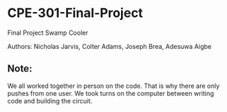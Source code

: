 # CPE-301-Final-Project
Final Project Swamp Cooler


Authors: Nicholas Jarvis, Colter Adams, Joseph Brea, Adesuwa Aigbe

## Note:
We all worked together in person on the code. That is why there are only pushes from one user. We took turns on the computer between writing code and building the circuit.
